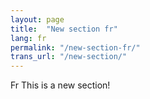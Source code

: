 ```yaml
---
layout: page
title:  "New section fr"
lang: fr
permalink: "/new-section-fr/"
trans_url: "/new-section/"
---
```


Fr This is a new section!
